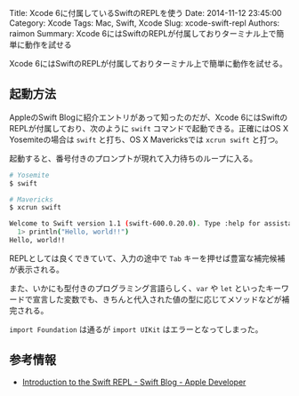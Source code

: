 Title: Xcode 6に付属しているSwiftのREPLを使う
Date: 2014-11-12 23:45:00
Category: Xcode
Tags: Mac, Swift, Xcode
Slug: xcode-swift-repl
Authors: raimon
Summary: Xcode 6にはSwiftのREPLが付属しておりターミナル上で簡単に動作を試せる

Xcode 6にはSwiftのREPLが付属しておりターミナル上で簡単に動作を試せる。

## 起動方法

AppleのSwift Blogに紹介エントリがあって知ったのだが、Xcode 6にはSwiftのREPLが付属しており、次のように `swift` コマンドで起動できる。正確にはOS X Yosemiteの場合は `swift` と打ち、OS X Mavericksでは `xcrun swift` と打つ。

起動すると、番号付きのプロンプトが現れて入力待ちのループに入る。

```bash
# Yosemite
$ swift

# Mavericks
$ xcrun swift

Welcome to Swift version 1.1 (swift-600.0.20.0). Type :help for assistance.
  1> println("Hello, world!!")
Hello, world!!
```

REPLとしては良くできていて、入力の途中で `Tab` キーを押せば豊富な補完候補が表示される。

また、いかにも型付きのプログラミング言語らしく、`var` や `let` といったキーワードで宣言した変数でも、きちんと代入された値の型に応じてメソッドなどが補完される。

`import Foundation` は通るが `import UIKit` はエラーとなってしまった。

## 参考情報

* [Introduction to the Swift REPL - Swift Blog - Apple Developer](https://developer.apple.com/swift/blog/?id=18 "Introduction to the Swift REPL - Swift Blog - Apple Developer")
